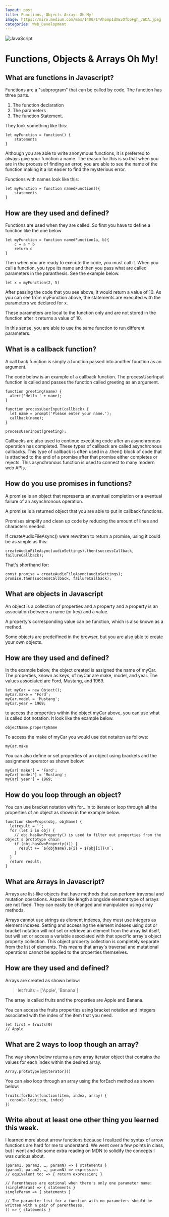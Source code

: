 ```yaml
---
layout: post
title: Functions, Objects Arrays Oh My!
image: https://miro.medium.com/max/1400/1*Ahomp1dXE5Ofb6Fgh_7WDA.jpeg
categories: Web_Development
---
```

![JavaScript](https://miro.medium.com/max/1400/1*Ahomp1dXE5Ofb6Fgh_7WDA.jpeg)


# Functions, Objects & Arrays Oh My!

## What are functions in Javascript?

Functions are a "subprogram" that can be called by code. The function has three parts. 

1. The function declaration
2. The parameters
3. The function Statement.

They look something like this:
```
let myFunction = function() {
    statements
}
```
Although you are able to write anonymous functions, it is preferred to always give your function a name. The reason for this is so that when you are in the process of finding an error, you are able to see the name of the function making it a lot easier to find the mysterious error.

Functions with names look like this:
```
let myFunction = function namedFunction(){
    statements
}
```

## How are they used and defined?

Functions are used when they are called. So first you have to define a function like the one below
```
let myFunction = function namedFunction(a, b){
    c = a * b
    return c
}
```
Then when you are ready to execute the code, you must call it. When you call a function, you type its name and then you pass what are called parameters in the paranthesis. See the example below.
```
let x = myFunction(2, 5)
```
After passing the code that you see above, it would return a value of 10. As you can see from myFunction above, the statements are executed with the parameters we declared for x.

These parameters are local to the function only and are not stored in the function after it returns a value of 10. 

In this sense, you are able to use the same function to run different parameters. 

## What is a callback function?

A call back function is simply a function passed into another function as an argument. 

The code below is an example of a callback function. The processUserInput function is called and passes the function called greeting as an argument.
```
function greeting(name) {
  alert('Hello ' + name);
}

function processUserInput(callback) {
  let name = prompt('Please enter your name.');
  callback(name);
}

processUserInput(greeting);
```

Callbacks are also used to continue executing code after an asynchronous operation has completed. These types of callback are called asynchronous callbacks. This type of callback is often used in a .then() block of code that is attached to the end of a promise after that promise either completes or rejects. This asynchronous function is used to connect to many modern web APIs.

## How do you use promises in functions?

A promise is an object that represents an eventual completion or a eventual failure of an asynchronous operation.

A promise is a returned object that you are able to put in callback functions.

Promises simplify and clean up code by reducing the amount of lines and characters needed.

If createAudioFileAsync() were rewritten to return a promise, using it could be as simple as this:
```
createAudioFileAsync(audioSettings).then(successCallback, failureCallback);
```
That's shorthand for:
```
const promise = createAudioFileAsync(audioSettings); 
promise.then(successCallback, failureCallback);
```
## What are objects in Javascript

An object is a collection of properties and a property and a property is an association between a name (or key) and a value.

A property's corresponding value can be function, which is also known as a method.

Some objects are predeifined in the browser, but you are also able to create your own objects.

## How are they used and defined?

In the example below, the object created is assigned the name of myCar. The properties, known as keys, of myCar are make, model, and year. The values associated are Ford, Mustang, and 1969.
```
let myCar = new Object();
myCar.make = 'Ford';
myCar.model = 'Mustang';
myCar.year = 1969;
```
to access the properties within the object myCar above, you can use what is called dot notation. It look like the example below.
```
objectName.propertyName
```
To access the make of myCar you would use dot notaiton as follows:
```
myCar.make
```
You can also define or set properties of an object using brackets and the assignment operator as shown below:
```
myCar['make'] = 'Ford';
myCar['model'] = 'Mustang';
myCar['year'] = 1969;
```
## How do you loop through an object?

You can use bracket notation with for...in to iterate or loop through all the properties of an object as shown in the example below.
```
function showProps(obj, objName) {
  letresult = ``;
  for (let i in obj) {
    // obj.hasOwnProperty() is used to filter out properties from the object's prototype chain
    if (obj.hasOwnProperty(i)) {
      result += `${objName}.${i} = ${obj[i]}\n`;
    }
  }
  return result;
}
```
## What are Arrays in Javascript?

Arrays are list-like objects that have methods that can perform traversal and mutation operations. Aspects like length alongside element type of arrays are not fixed. They can easily be changed and manipulated using array methods.

Arrays cannot use strings as element indexes, they must use integers as element indexes. Setting and accessing the element indexes using dot or bracket notation will not set or retrieve an element from the array list itself, but will set or access a variable associated with that specific array's object property collection. This object property collection is completely separate from the list of elements. This means that array's traversal and mutational operations cannot be applied to the properties themselves.

## How are they used and defined?

Arrays are created as shown below: 

>let fruits = ['Apple', 'Banana']

The array is called fruits and the properties are Apple and Banana.

You can access the fruits properties using bracket notation and integers associated with the index of the item that you need.
```
let first = fruits[0]
// Apple
```
## What are 2 ways to loop though an array?

The way shown below returns a new array iterator object that contains the values for each index within the desired array.
```
Array.prototype[@@iterator]()
```
You can also loop through an array using the forEach method as shown below:
```
fruits.forEach(function(item, index, array) {
  console.log(item, index)
})
```

## Write about at least one other thing you learned this week.

I learned more about arrow functions because I realized the syntax of arrow functions are hard for me to understand. We went over a few points in class, but I went and did some extra reading on MDN to solidify the concepts I was curious about.
 ```
(param1, param2, …, paramN) => { statements } 
(param1, param2, …, paramN) => expression
// equivalent to: => { return expression; }

// Parentheses are optional when there's only one parameter name:
(singleParam) => { statements }
singleParam => { statements }

// The parameter list for a function with no parameters should be written with a pair of parentheses.
() => { statements }
```